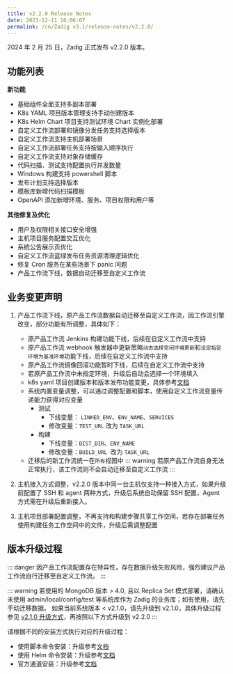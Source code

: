 ```yaml
---
title: v2.2.0 Release Notes
date: 2023-12-11 16:06:07
permalink: /cn/Zadig v3.1/release-notes/v2.2.0/
---
```


2024 年 2 月 25 日，Zadig 正式发布 v2.2.0 版本。

## 功能列表
**新功能**
- 基础组件全面支持多副本部署
- K8s YAML 项目版本管理支持手动创建版本
- K8s Helm Chart 项目支持测试环境 Chart 实例化部署
- 自定义工作流部署和镜像分发任务支持选择版本
- 自定义工作流支持主机部署场景
- 自定义工作流部署任务支持按输入顺序执行
- 自定义工作流支持对象存储缓存
- 代码扫描、测试支持配置执行并发数量
- Windows 构建支持 powershell 脚本 
- 发布计划支持选择版本
- 模板库新增代码扫描模板
- OpenAPI 添加新增环境、服务、项目权限和用户等 

**其他修复及优化**
- 用户及权限相关接口安全增强
- 主机项目服务配置交互优化
- 系统公告展示页优化
- 自定义工作流蓝绿发布任务资源清理逻辑优化
- 修复 Cron 服务在某些场景下 panic 问题
- 产品工作流下线，数据自动迁移至自定义工作流


## 业务变更声明

1. 产品工作流下线，原产品工作流数据自动迁移至自定义工作流，因工作流引擎改变，部分功能有所调整，具体如下：
    - 原产品工作流 Jenkins 构建功能下线，后续在自定义工作流中支持
    - 原产品工作流 webhook 触发器中更新策略`动态选择空闲环境更新`和`设定指定环境为基准环境`功能下线，后续在自定义工作流中支持
    - 原产品工作流镜像回滚功能暂时下线，后续在自定义工作流中支持
    - 若原产品工作流中未指定环境，升级后自动会选择一个环境填入
    - k8s yaml 项目创建版本和版本发布功能变更，具体参考[文档](/cn/Zadig%20v2.2.0/project/version/)
    - 系统内置变量调整，可以通过调整配置和脚本，使用自定义工作流变量传递能力获得对应变量
        - 测试
            - 下线变量： `LINKED_ENV`、`ENV_NAME`、`SERVICES`
            - 修改变量：`TEST_URL` 改为 `TASK_URL`
        - 构建
            - 下线变量：`DIST_DIR`、`ENV_NAME`
            - 修改变量：`BUILD_URL`  改为 `TASK_URL`
    - 迁移后的新工作流统一在`所有`视图中
::: warning
若原产品工作流自身无法正常执行，该工作流则不会自动迁移至自定义工作流
:::
  

2. 主机接入方式调整，v2.2.0 版本中同一台主机仅支持一种接入方式，如果升级前配置了 SSH 和 agent 两种方式，升级后系统自动保留 SSH 配置，Agent 方式需在升级后重新接入。
3. 主机项目部署配置调整，不再支持和构建步骤共享工作空间，若存在部署任务使用构建任务工作空间中的文件，升级后需调整配置


## 版本升级过程

::: danger
因产品工作流配置存在特异性，存在数据升级失败风险，强烈建议产品工作流自行迁移至自定义工作流。
:::

::: warning
若使用的 MongoDB 版本 > 4.0, 且以 Replica Set 模式部署，请确认未使用 admin/local/config/test 等系统库作为 Zadig 的业务库；如有使用，请先手动迁移数据。
如果当前系统版本 < v2.1.0，请先升级到 v2.1.0，具体升级过程参见 [v2.1.0 升级方式](/cn/Zadig%20v2.2.0/release-notes/v2.1.0/#版本升级过程)，再按照以下方式升级到 v2.2.0
:::


请根据不同的安装方式执行对应的升级过程：

- 使用脚本命令安装：升级参考[文档](/cn/Zadig%20v2.2.0/install/helm-deploy/#升级)
- 使用 Helm 命令安装：升级参考[文档](/cn/Zadig%20v2.2.0/install/helm-deploy/#升级)
- 官方通道安装：升级参考[文档](/cn/Zadig%20v2.2.0/stable/install/#升级)
